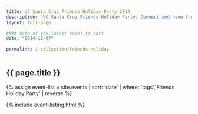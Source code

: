 ```yaml
---
title: UC Santa Cruz Friends Holiday Party 2014
description: 'UC Santa Cruz Friends Holiday Party: Connect and have fun with UC Santa Cruz'
layout: full-page

#### date of the latest event to sort
date: "2014-12-07"

permalink: /:collection/friends-holiday
---
```

<section id="main-content">
<div class="grid-container large">
<section class="heading">
<h2 class="underline">{{ page.title }}</h2>
</section>

<div class="events-card-list fade-out-siblings">
{% assign event-list = site.events | sort: 'date' | where: 'tags','Friends Holiday Party' | reverse %}

{% include event-listing.html %}
